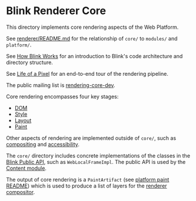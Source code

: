 # Blink Renderer Core

This directory implements core rendering aspects of the Web Platform.

See [renderer/README.md](../README.md) for the relationship of `core/` to
`modules/` and `platform/`.

See [How Blink Works](http://bit.ly/how-blink-works) for an introduction to
Blink's code architecture and directory structure.

See [Life of a Pixel](http://bit.ly/lifeofapixel) for an end-to-end tour of
the rendering pipeline.

The public mailing list is [rendering-core-dev](https://groups.google.com/a/chromium.org/g/rendering-core-dev).

Core rendering encompasses four key stages:

* [DOM](dom/README.md)
* [Style](css/README.md)
* [Layout](layout/README.md)
* [Paint](paint/README.md)

Other aspects of rendering are implemented outside of `core/`, such as
[compositing](../platform/graphics/compositing/README.md) and
[accessibility](../modules/accessibility/).

The `core/` directory includes concrete implementations of the classes in the
[Blink Public API](../../public/README.md), such as `WebLocalFrameImpl`.
The public API is used by the [Content module](../../../../content/README.md).

The output of core rendering is a `PaintArtifact` (see [platform paint
README](../platform/graphics/paint/README.md)) which is used to produce a
list of layers for the [renderer compositor](../../../../cc/README.md).
